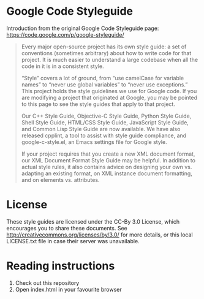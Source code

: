 # Google Code Styleguide

Introduction from the original Google Code Styleguide page: https://code.google.com/p/google-styleguide/

> Every major open-source project has its own style guide: a set of conventions (sometimes arbitrary) about how to write code for that project.
> It is much easier to understand a large codebase when all the code in it is in a consistent style.
>
> “Style” covers a lot of ground, from “use camelCase for variable names” to “never use global variables” to “never use exceptions.”
> This project holds the style guidelines we use for Google code.
> If you are modifying a project that originated at Google, you may be pointed to this page to see the style guides that apply to that project.
>
> Our C++ Style Guide, Objective-C Style Guide, Python Style Guide, Shell Style Guide, HTML/CSS Style Guide, JavaScript Style Guide,
> and Common Lisp Style Guide are now available. We have also released cpplint, a tool to assist with style guide compliance,
> and google-c-style.el, an Emacs settings file for Google style.
>
> If your project requires that you create a new XML document format, our XML Document Format Style Guide may be helpful.
> In addition to actual style rules, it also contains advice on designing your own vs. adapting an existing format, on XML instance document formatting, and on elements vs. attributes.

# License

These style guides are licensed under the CC-By 3.0 License, which encourages you to share these documents.
See http://creativecommons.org/licenses/by/3.0/ for more details, or this local LICENSE.txt file in case their server was unavailable.

# Reading instructions

1. Check out this repository
2. Open index.html in your favourite browser
